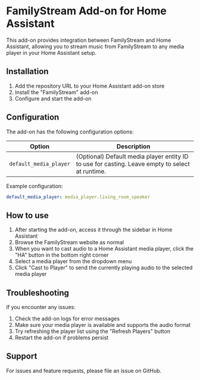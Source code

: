 # FamilyStream Add-on for Home Assistant

This add-on provides integration between FamilyStream and Home Assistant, allowing you to stream music from FamilyStream to any media player in your Home Assistant setup.

## Installation

1. Add the repository URL to your Home Assistant add-on store
2. Install the "FamilyStream" add-on
3. Configure and start the add-on

## Configuration

The add-on has the following configuration options:

| Option | Description |
|--------|-------------|
| `default_media_player` | (Optional) Default media player entity ID to use for casting. Leave empty to select at runtime. |

Example configuration:

```yaml
default_media_player: media_player.living_room_speaker
```

## How to use

1. After starting the add-on, access it through the sidebar in Home Assistant
2. Browse the FamilyStream website as normal
3. When you want to cast audio to a Home Assistant media player, click the "HA" button in the bottom right corner
4. Select a media player from the dropdown menu
5. Click "Cast to Player" to send the currently playing audio to the selected media player

## Troubleshooting

If you encounter any issues:

1. Check the add-on logs for error messages
2. Make sure your media player is available and supports the audio format
3. Try refreshing the player list using the "Refresh Players" button
4. Restart the add-on if problems persist

## Support

For issues and feature requests, please file an issue on GitHub. 